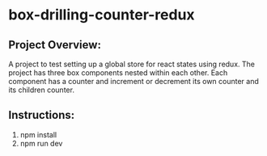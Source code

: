 # box-drilling-counter-redux


## Project Overview:
A project to test setting up a global store for react states using redux. The project has three box components nested within each other. Each component has a counter and increment or decrement its own counter and its children counter.

## Instructions:
1. npm install
2. npm run dev


